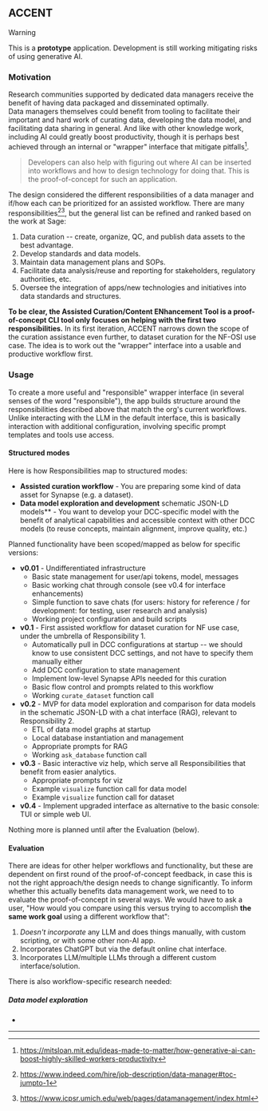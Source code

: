 ## ACCENT

> [!WARNING]  
> This is a **prototype** application.
> Development is still working mitigating risks of using generative AI.   


### Motivation

Research communities supported by dedicated data managers receive the benefit of having data packaged and disseminated optimally.  
Data managers themselves could benefit from tooling to facilitate their important and hard work of curating data, developing the data model, and facilitating data sharing in general. 
And like with other knowledge work, including AI could greatly boost productivity, though it is perhaps best achieved through an internal or "wrapper" interface that mitigate pitfalls[^1].
> Developers can also help with figuring out where AI can be inserted into workflows and how to design technology for doing that. 
This is the proof-of-concept for such an application.

The design considered the different responsibilities of a data manager and if/how each can be prioritized for an assisted workflow. 
There are many responsibilities[^2][^3], but the general list can be refined and ranked based on the work at Sage:
1. Data curation -- create, organize, QC, and publish data assets to the best advantage.
2. Develop standards and data models.
3. Maintain data management plans and SOPs.
4. Facilitate data analysis/reuse and reporting for stakeholders, regulatory authorities, etc.
5. Oversee the integration of apps/new technologies and initiatives into data standards and structures. 


**To be clear, the Assisted Curation/Content ENhancement Tool is a proof-of-concept CLI tool only focuses on helping with the first two responsibilities.** 
In its first iteration, ACCENT narrows down the scope of the curation assistance even further, to dataset curation for the NF-OSI use case. 
The idea is to work out the "wrapper" interface into a usable and productive workflow first. 

### Usage

To create a more useful and "responsible" wrapper interface (in several senses of the word "responsible"), the app builds structure around the responsibilities described above that match the org's current workflows. Unlike interacting with the LLM in the default interface, this is basically interaction with additional configuration, involving specific prompt templates and tools use access.

#### Structured modes

Here is how Responsibilities map to structured modes:

- **Assisted curation workflow** - You are preparing some kind of data asset for Synapse (e.g. a dataset).
- **Data model exploration and development**
schematic JSON-LD models** - You want to develop your DCC-specific model with the benefit of analytical capabilities and accessible context with other DCC models (to reuse concepts, maintain alignment, improve quality, etc.) 

Planned functionality have been scoped/mapped as below for specific versions:

- **v0.01** - Undifferentiated infrastructure  
    - Basic state management for user/api tokens, model, messages
    - Basic working chat through console (see v0.4 for interface enhancements)
    - Simple function to save chats (for users: history for reference / for development: for testing, user research and analysis)
    - Working project configuration and build scripts
- **v0.1** - First assisted workflow for dataset curation for NF use case, under the umbrella of Responsibility 1.
    - Automatically pull in DCC configurations at startup -- we should know to use consistent DCC settings, and not have to specify them manually either
    - Add DCC configuration to state management
    - Implement low-level Synapse APIs needed for this curation
    - Basic flow control and prompts related to this workflow
    - Working `curate_dataset` function call
- **v0.2** - MVP for data model exploration and comparison for data models in the schematic JSON-LD with a chat interface (RAG), relevant to Responsibility 2.
    - ETL of data model graphs at startup
    - Local database instantiation and management
    - Appropriate prompts for RAG
    - Working `ask_database` function call
- **v0.3** - Basic interactive viz help, which serve all Responsibilities that benefit from easier analytics.
    - Appropriate prompts for viz
    - Example `visualize` function call for data model
    - Example `visualize` function call for dataset
- **v0.4** - Implement upgraded interface as alternative to the basic console: TUI or simple web UI.



Nothing more is planned until after the Evaluation (below).

#### Evaluation

There are ideas for other helper workflows and functionality, but these are dependent on first round of the proof-of-concept feedback, in case this is not the right approach/the design needs to change significantly. 
To inform whether this actually benefits data management work, we need to to evaluate the proof-of-concept in several ways. 
We would have to ask a user, "How would you compare using this versus trying to accomplish **the same work goal** using a different workflow that": 
1. *Doesn't incorporate* any LLM and does things manually, with custom scripting, or with some other non-AI app.
2. Incorporates ChatGPT but via the default online chat interface.
3. Incorporates LLM/multiple LLMs through a different custom interface/solution.

There is also workflow-specific research needed:

##### Data model exploration
- 

---

[^1]: https://mitsloan.mit.edu/ideas-made-to-matter/how-generative-ai-can-boost-highly-skilled-workers-productivity
[^2]: https://www.indeed.com/hire/job-description/data-manager#toc-jumpto-1
[^3]: https://www.icpsr.umich.edu/web/pages/datamanagement/index.html 
